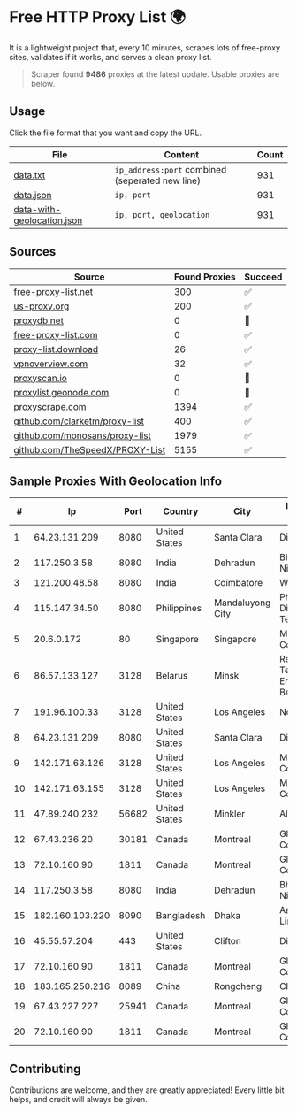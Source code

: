 
# Free HTTP Proxy List 🌍

It is a lightweight project that, every 10 minutes, scrapes lots of free-proxy sites, validates if it works, and serves a clean proxy list.


> Scraper found **9486** proxies at the latest update. Usable proxies are below.

## Usage

Click the file format that you want and copy the URL.


|File|Content|Count|
|----|-------|-----|
|[data.txt](https://raw.githubusercontent.com/themiralay/Proxy-List-World/master/data.txt)|`ip_address:port` combined (seperated new line)|931|
|[data.json](https://raw.githubusercontent.com/themiralay/Proxy-List-World/master/data.json)|`ip, port`|931|
|[data-with-geolocation.json](https://raw.githubusercontent.com/themiralay/Proxy-List-World/master/data-with-geolocation.json)|`ip, port, geolocation`|931|

## Sources

|Source|Found Proxies|Succeed|
|------|-------------|-------|
|[free-proxy-list.net](https://free-proxy-list.net)|300|✅|
|[us-proxy.org](https://www.us-proxy.org)|200|✅|
|[proxydb.net](http://proxydb.net)|0|🚫|
|[free-proxy-list.com](https://free-proxy-list.com/?page=&port=&type%5B%5D=http&type%5B%5D=https&up_time=0&search=Search)|0|✅|
|[proxy-list.download](https://www.proxy-list.download/HTTP)|26|✅|
|[vpnoverview.com](https://vpnoverview.com/privacy/anonymous-browsing/free-proxy-servers)|32|✅|
|[proxyscan.io](https://www.proxyscan.io)|0|🚫|
|[proxylist.geonode.com](https://proxylist.geonode.com/api/proxy-list?limit=300&page=1&sort_by=lastChecked&sort_type=desc&protocols=http,https)|0|🚫|
|[proxyscrape.com](https://api.proxyscrape.com/v2/?request=displayproxies&protocol=http&timeout=10000&country=all&ssl=all&anonymity=all)|1394|✅|
|[github.com/clarketm/proxy-list](https://raw.githubusercontent.com/clarketm/proxy-list/master/proxy-list-raw.txt)|400|✅|
|[github.com/monosans/proxy-list](https://raw.githubusercontent.com/monosans/proxy-list/main/proxies/http.txt)|1979|✅|
|[github.com/TheSpeedX/PROXY-List](https://raw.githubusercontent.com/TheSpeedX/PROXY-List/master/http.txt)|5155|✅|


## Sample Proxies With Geolocation Info

|#|Ip|Port|Country|City|Internet Service Provider|
|-|--|----|-------|----|-------------------------|
|1|64.23.131.209|8080|United States|Santa Clara|DigitalOcean, LLC|
|2|117.250.3.58|8080|India|Dehradun|Bharat Sanchar Nigam Ltd|
|3|121.200.48.58|8080|India|Coimbatore|WLSNET|
|4|115.147.34.50|8080|Philippines|Mandaluyong City|Philippine Long Distance Telephone Co.|
|5|20.6.0.172|80|Singapore|Singapore|Microsoft Corporation|
|6|86.57.133.127|3128|Belarus|Minsk|Republican Unitary Telecommunication Enterprise Beltelecom|
|7|191.96.100.33|3128|United States|Los Angeles|NovoServe B.V.|
|8|64.23.131.209|8080|United States|Santa Clara|DigitalOcean, LLC|
|9|142.171.63.126|3128|United States|Los Angeles|Multacom Corporation|
|10|142.171.63.155|3128|United States|Los Angeles|Multacom Corporation|
|11|47.89.240.232|56682|United States|Minkler|Alibaba.com LLC|
|12|67.43.236.20|30181|Canada|Montreal|GloboTech Communications|
|13|72.10.160.90|1811|Canada|Montreal|GloboTech Communications|
|14|117.250.3.58|8080|India|Dehradun|Bharat Sanchar Nigam Ltd|
|15|182.160.103.220|8090|Bangladesh|Dhaka|Aamra Networks Limited|
|16|45.55.57.204|443|United States|Clifton|DigitalOcean, LLC|
|17|72.10.160.90|1811|Canada|Montreal|GloboTech Communications|
|18|183.165.250.216|8089|China|Rongcheng|Chinanet|
|19|67.43.227.227|25941|Canada|Montreal|GloboTech Communications|
|20|72.10.160.90|1811|Canada|Montreal|GloboTech Communications|



## Contributing

Contributions are welcome, and they are greatly appreciated! Every
little bit helps, and credit will always be given.

